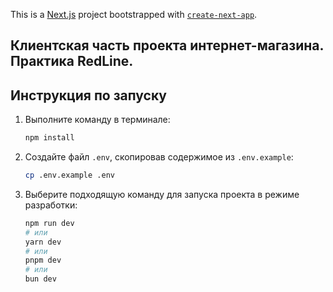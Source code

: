 This is a [Next.js](https://nextjs.org) project bootstrapped with [`create-next-app`](https://nextjs.org/docs/app/api-reference/cli/create-next-app).

## Клиентская часть проекта интернет-магазина. Практика RedLine.

## Инструкция по запуску

1. Выполните команду в терминале:
    ```bash
    npm install
    ```

2. Создайте файл `.env`, скопировав содержимое из `.env.example`:
    ```bash
    cp .env.example .env
    ```

3. Выберите подходящую команду для запуска проекта в режиме разработки:
    ```bash
    npm run dev
    # или
    yarn dev
    # или
    pnpm dev
    # или
    bun dev
    ```